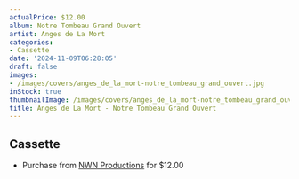 ```yaml
---
actualPrice: $12.00
album: Notre Tombeau Grand Ouvert
artist: Anges de La Mort
categories:
- Cassette
date: '2024-11-09T06:28:05'
draft: false
images:
- /images/covers/anges_de_la_mort-notre_tombeau_grand_ouvert.jpg
inStock: true
thumbnailImage: /images/covers/anges_de_la_mort-notre_tombeau_grand_ouvert-thumb.jpg
title: Anges de La Mort - Notre Tombeau Grand Ouvert
---
```


## Cassette
* Purchase from [NWN Productions](http://shop.nwnprod.com/index.php?route=product/product&path=73&product_id=57797&sort=pd.name&order=ASC) for $12.00
